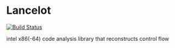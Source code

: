 # Lancelot

[![Build Status](https://travis-ci.org/williballenthin/lancelot.svg?branch=master)](https://travis-ci.org/williballenthin/lancelot)

intel x86(-64) code analysis library that reconstructs control flow
